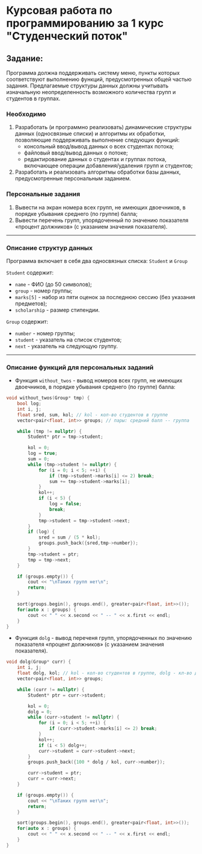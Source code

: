 # Курсовая работа по программированию за 1 курс "Студенческий поток"

## Задание:
Программа должна поддерживать систему меню,
пункты которых соответствуют выполнению функций,
предусмотренных общей частью задания.
Предлагаемые структуры данных должны учитывать
изначальную неопределенность возможного количества групп и студентов в группах.

### Необходимо
1) Разработать (и программно реализовать) динамические структуры данных
   (односвязные списки) и алгоритмы их обработки,
   позволяющие поддерживать выполнение следующих функций:
    - консольный ввод/вывод данных о всех студентах потока;
    - файловый ввод/вывод данных о потоке;
    - редактирование данных о студентах и группах потока,
      включающее операции добавления/удаления групп и студентов;
3) Разработать и реализовать алгоритмы обработки базы данных, предусмотренные персональным заданием.

### Персональные задания
1) Вывести на экран номера всех групп, не имеющих двоечников,
   в порядке убывания среднего (по группе) балла;
2) Вывести перечень групп, упорядоченный по значению показателя
   «процент должников» (с указанием значения показателя).
   
***

### Описание структур данных
Программа включает в себя два односвязных списка: `Student` и `Group`

`Student` содержит:
- `name` - ФИО (до 50 символов);
- `group` - номер группы;
- `marks[5]` - набор из пяти оценок за последнюю сессию (без указания предметов);
- `scholarship` - размер стипендии.

`Group` содержит:
- `number` - номер группы;
- `student` - указатель на список студентов;
- `next` - указатель на следующую группу.

***

### Описание функций для персональных заданий
- Функция `without_twos` - вывод номеров всех групп, не имеющих двоечников,
  в порядке убывания среднего (по группе) балла:
```c++ 
void without_twos(Group* tmp) {
    bool log;
    int i, j;
    float sred, sum, kol; // kol - кол-во студентов в группе
    vector<pair<float, int>> groups; // пары: средний балл -- группа

    while (tmp != nullptr) {
        Student* ptr = tmp->student;

        kol = 0;
        log = true;
        sum = 0;
        while (tmp->student != nullptr) {
            for (i = 0; i < 5; ++i) {
                if (tmp->student->marks[i] <= 2) break;
                sum += tmp->student->marks[i];
            }
            kol++;
            if (i < 5) {
                log = false;
                break;
            }
            tmp->student = tmp->student->next;
        }
        if (log) {
            sred = sum / (5 * kol);
            groups.push_back({sred,tmp->number});
        }
        tmp->student = ptr;
        tmp = tmp->next;
    }

    if (groups.empty()) {
        cout << "\nТаких групп нет\n";
        return;
    }

    sort(groups.begin(), groups.end(), greater<pair<float, int>>());
    for(auto x : groups) {
        cout << " " << x.second << " -- " << x.first << endl;
    }
}
```
- Функция `dolg` - вывод переченя групп, упорядоченных по значению показателя
  «процент должников» (с указанием значения показателя).
```c++
void dolg(Group* curr) {
    int i, j;
    float dolg, kol; // kol - кол-во студентов в группе, dolg - кл-во должников
    vector<pair<float, int>> groups;

    while (curr != nullptr) {
        Student* ptr = curr->student;

        kol = 0;
        dolg = 0;
        while (curr->student != nullptr) {
            for (i = 0; i < 5; ++i) {
                if (curr->student->marks[i] <= 2) break;
            }
            kol++;
            if (i < 5) dolg++;
            curr->student = curr->student->next;
        }
        groups.push_back({100 * dolg / kol, curr->number});

        curr->student = ptr;
        curr = curr->next;
    }

    if (groups.empty()) {
        cout << "\nТаких групп нет\n";
        return;
    }

    sort(groups.begin(), groups.end(), greater<pair<float, int>>());
    for(auto x : groups) {
        cout << " " << x.second << " -- " << x.first << endl;
    }
}
```
